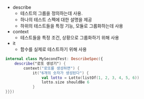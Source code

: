 - describe
	- 테스트의 그룹을 정의하는데 사용.
	- 하나의 테스트 스펙에 대한 설명을 제공
	- 하위의 테스트들을 특정 기능, 모듈로 그룹화하는데 사용
- context
	- 테스트들을 특정 조건, 상황으로 그룹화하기 위해 사용
- it
	- 함수를 실제로 테스트하기 위해 사용

```kotlin
internal class MySecondTest: DescribeSpec({  
    describe("로또 생성기") {  
        context("로또를 생성하면") {  
            it("6개의 숫자가 생성된다") {  
                val lotto = Lotto(listOf(1, 2, 3, 4, 5, 6))  
                lotto.size shouldBe 6  
            }  
}}})
```

